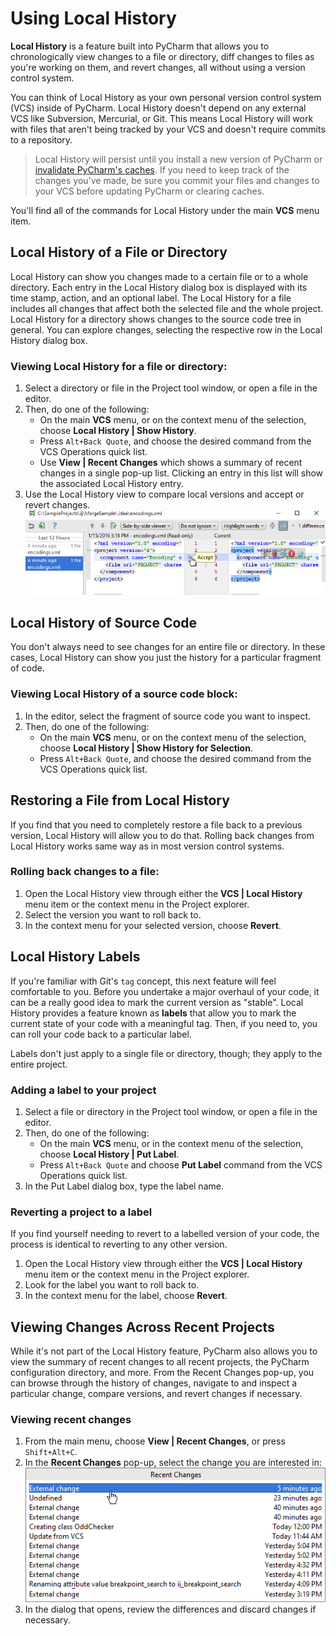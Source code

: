 # Using Local History

**Local History** is a feature built into PyCharm that allows you to chronologically view changes to a file or directory, diff changes to files as you're working on them, and revert changes, all without using a version control system.

You can think of Local History as your own personal version control system (VCS) inside of PyCharm. Local History doesn't depend on any external VCS like Subversion, Mercurial, or Git. This means Local History will work with files that aren't being tracked by your VCS and doesn't require commits to a repository.

> Local History will persist until you install a new version of PyCharm or [invalidate PyCharm's caches](https://www.jetbrains.com/help/pycharm/cleaning-system-cache.html). If you need to keep track of the changes you've made, be sure you commit your files and changes to your VCS before updating PyCharm or clearing caches.

You'll find all of the commands for Local History under the main **VCS** menu item.

## Local History of a File or Directory

Local History can show you changes made to a certain file or to a whole directory. Each entry in the Local History dialog box is displayed with its time stamp, action, and an optional label. The Local History for a file includes all changes that affect both the selected file and the whole project. Local History for a directory shows changes to the source code tree in general. You can explore changes, selecting the respective row in the Local History dialog box.

### Viewing Local History for a file or directory:

1. Select a directory or file in the Project tool window, or open a file in the editor.
2. Then, do one of the following:
    * On the main **VCS** menu, or on the context menu of the selection, choose **Local History | Show History**.
    * Press `Alt+Back Quote`, and choose the desired command from the VCS Operations quick list.
    * Use **View | Recent Changes** which shows a summary of recent changes in a single pop-up list. Clicking an entry in this list will show the associated Local History entry.
3. Use the Local History view to compare local versions and accept or revert changes.
    ![Local history view to compare, accept, and/or reject local changes](images/lvcViewHistoryDiff.png)

## Local History of Source Code

You don't always need to see changes for an entire file or directory. In these cases, Local History can show you just the history for a particular fragment of code.

### Viewing Local History of a source code block:

1. In the editor, select the fragment of source code you want to inspect.
2. Then, do one of the following:
    * On the main **VCS** menu, or on the context menu of the selection, choose **Local History | Show History for Selection**.
    * Press `Alt+Back Quote`, and choose the desired command from the VCS Operations quick list.

## Restoring a File from Local History

If you find that you need to completely restore a file back to a previous version, Local History will allow you to do that. Rolling back changes from Local History works same way as in most version control systems.

### Rolling back changes to a file:

1. Open the Local History view through either the **VCS | Local History** menu item or the context menu in the Project explorer.
2. Select the version you want to roll back to.
3. In the context menu for your selected version, choose **Revert**.

## Local History Labels

If you're familiar with Git's `tag` concept, this next feature will feel comfortable to you. Before you undertake a major overhaul of your code, it can be a really good idea to mark the current version as "stable". Local History provides a feature known as **labels** that allow you to mark the current state of your code with a meaningful tag. Then, if you need to, you can roll your code back to a particular label.

Labels don't just apply to a single file or directory, though; they apply to the entire project.

### Adding a label to your project

1. Select a file or directory in the Project tool window, or open a file in the editor.
2. Then, do one of the following:
    * On the main **VCS** menu, or in the context menu of the selection, choose **Local History | Put Label**.
    * Press `Alt+Back Quote` and choose **Put Label** command from the VCS Operations quick list.
5. In the Put Label dialog box, type the label name.

### Reverting a project to a label

If you find yourself needing to revert to a labelled version of your code, the process is identical to reverting to any other version.

1. Open the Local History view through either the **VCS | Local History** menu item or the context menu in the Project explorer.
2. Look for the label you want to roll back to.
3. In the context menu for the label, choose **Revert**.

## Viewing Changes Across Recent Projects

While it's not part of the Local History feature, PyCharm also allows you to view the summary of recent changes to all recent projects, the PyCharm configuration directory, and more. From the Recent Changes pop-up, you can browse through the history of changes, navigate to and inspect a particular change, compare versions, and revert changes if necessary.

### Viewing recent changes

1. From the main menu, choose **View | Recent Changes**, or press `Shift+Alt+C`.
2. In the **Recent Changes** pop-up, select the change you are interested in:
    ![Selecting a recent change](images/recentChanges.png)
3. In the dialog that opens, review the differences and discard changes if necessary.